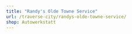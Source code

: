 ```yaml
---
title: "Randy's Olde Towne Service"
url: /traverse-city/randys-olde-towne-service/
shop: Autowerkstatt
---
```

